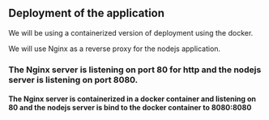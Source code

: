## Deployment of the application

We will be using a containerized version of deployment using the docker.

We will use Nginx as a reverse proxy for the nodejs application.

### The Nginx server is listening on port 80 for http and the nodejs server is listening on port 8080.

#### The Nginx server is containerized in a docker container and listening on 80 and the nodejs server is bind to the docker container to 8080:8080
